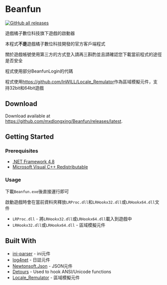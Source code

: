 # Beanfun

[![GitHub all releases](https://img.shields.io/github/downloads/mxdlongxing/Beanfun/total)](https://github.com/mxdlongxing/Beanfun/releases)

遊戲橘子數位科技旗下遊戲的啟動器

本程式**不是**遊戲橘子數位科技開發的官方客戶端程式

關於遊戲帳號使用第三方的方式登入請再三斟酌並且請確認您下載當前程式的途徑是否安全

程式使用部分BeanfunLogin的代碼

程式使用<https://github.com/InWILL/Locale_Remulator>作為區域模擬元件，支持32bit和64bit遊戲

## Download

Download available at <https://github.com/mxdlongxing/Beanfun/releases/latest>.

## Getting Started

### Prerequisites

* [.NET Framework 4.8](https://dotnet.microsoft.com/en-us/download/dotnet-framework/net48)
* [Microsoft Visual C++ Redistributable](https://docs.microsoft.com/zh-CN/cpp/windows/latest-supported-vc-redist?view=msvc-170)

### Usage

下載`Beanfun.exe`後直接運行即可

啟動遊戲時會在當前資料夾釋放`LRProc.dll`和`LRHookx32.dll`或`LRHookx64.dll`文件
* `LRProc.dll` - 將`LRHookx32.dll`或`LRHookx64.dll`載入到遊戲中
* `LRHookx32.dll`或`LRHookx64.dll` - 區域模擬元件

## Built With

* [ini-parser](https://github.com/rickyah/ini-parser) - ini元件
* [log4net](https://logging.apache.org/log4net/) - 日誌元件
* [Newtonsoft.Json](https://www.newtonsoft.com/json) - JSON元件
* [Detours](https://github.com/microsoft/Detours) - Used to hook ANSI/Unicode functions
* [Locale_Remulator](https://github.com/InWILL/Locale_Remulator) - 區域模擬元件